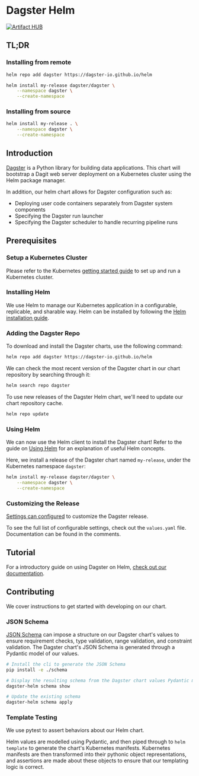 # Dagster Helm

[![Artifact HUB](https://img.shields.io/endpoint?url=https://artifacthub.io/badge/repository/dagster)](https://artifacthub.io/packages/search?repo=dagster)

## TL;DR

### Installing from remote

```bash
helm repo add dagster https://dagster-io.github.io/helm

helm install my-release dagster/dagster \
    --namespace dagster \
    --create-namespace
```

### Installing from source

```bash
helm install my-release . \
    --namespace dagster \
    --create-namespace
```

## Introduction

[Dagster](https://github.com/dagster-io/dagster) is a Python library for building data applications. This chart will bootstrap a Dagit web server deployment on a Kubernetes cluster using the Helm package manager.

In addition, our helm chart allows for Dagster configuration such as:

- Deploying user code containers separately from Dagster system components
- Specifying the Dagster run launcher
- Specifying the Dagster scheduler to handle recurring pipeline runs

## Prerequisites

### Setup a Kubernetes Cluster

Please refer to the Kubernetes [getting started guide](https://kubernetes.io/docs/setup/) to set up and run a Kubernetes cluster.

### Installing Helm

We use Helm to manage our Kubernetes application in a configurable, replicable, and sharable way. Helm can be installed by following the [Helm installation guide](https://helm.sh/docs/intro/install/).

### Adding the Dagster Repo

To download and install the Dagster charts, use the following command:

```bash
helm repo add dagster https://dagster-io.github.io/helm
```

We can check the most recent version of the Dagster chart in our chart repository by searching through it:

```bash
helm search repo dagster
```

To use new releases of the Dagster Helm chart, we'll need to update our chart repository cache.

```bash
helm repo update
```

### Using Helm

We can now use the Helm client to install the Dagster chart! Refer to the guide on [Using Helm](https://helm.sh/docs/intro/using_helm/) for an explanation of useful Helm concepts.

Here, we install a release of the Dagster chart named `my-release`, under the Kubernetes namespace `dagster`:

```bash
helm install my-release dagster/dagster \
    --namespace dagster \
    --create-namespace
```

### Customizing the Release

[Settings can configured](https://helm.sh/docs/intro/using_helm/#customizing-the-chart-before-installing) to customize the Dagster release.

To see the full list of configurable settings, check out the `values.yaml` file. Documentation can be found in the comments.

## Tutorial

For a introductory guide on using Dagster on Helm, [check out our documentation](https://docs.dagster.io/deployment/guides/kubernetes/deploying-with-helm).

## Contributing

We cover instructions to get started with developing on our chart.

### JSON Schema

[JSON Schema](https://helm.sh/docs/topics/charts/#schema-files) can impose a structure on our Dagster chart's values to ensure requirement
checks, type validation, range validation, and constraint validation. The Dagster chart's JSON Schema is generated through a Pydantic
model of our values.

```bash
# Install the cli to generate the JSON Schema
pip install -e ./schema

# Display the resulting schema from the Dagster chart values Pydantic model
dagster-helm schema show

# Update the existing schema
dagster-helm schema apply
```

### Template Testing

We use pytest to assert behaviors about our Helm chart.

Helm values are modelled using Pydantic, and then piped through to `helm template`
to generate the chart's Kubernetes manifests. Kubernetes manifests are then transformed into their pythonic object representations,
and assertions are made about these objects to ensure that our templating logic is correct.
